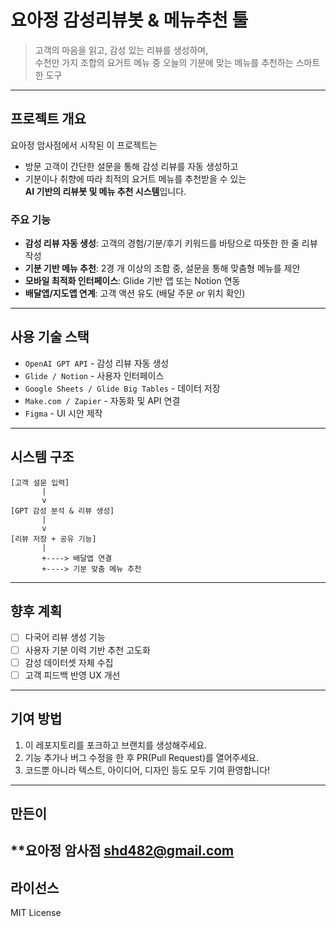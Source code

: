 # 요아정 감성리뷰봇 & 메뉴추천 툴

> 고객의 마음을 읽고, 감성 있는 리뷰를 생성하며,  
> 수천만 가지 조합의 요거트 메뉴 중 오늘의 기분에 맞는 메뉴를 추천하는 스마트한 도구

---

## 프로젝트 개요

요아정 암사점에서 시작된 이 프로젝트는  
- 방문 고객이 간단한 설문을 통해 감성 리뷰를 자동 생성하고  
- 기분이나 취향에 따라 최적의 요거트 메뉴를 추천받을 수 있는  
**AI 기반의 리뷰봇 및 메뉴 추천 시스템**입니다.

### 주요 기능
- **감성 리뷰 자동 생성**: 고객의 경험/기분/후기 키워드를 바탕으로 따뜻한 한 줄 리뷰 작성
- **기분 기반 메뉴 추천**: 2경 개 이상의 조합 중, 설문을 통해 맞춤형 메뉴를 제안
- **모바일 최적화 인터페이스**: Glide 기반 앱 또는 Notion 연동
- **배달앱/지도앱 연계**: 고객 액션 유도 (배달 주문 or 위치 확인)

---

## 사용 기술 스택

- `OpenAI GPT API` - 감성 리뷰 자동 생성
- `Glide / Notion` - 사용자 인터페이스
- `Google Sheets / Glide Big Tables` - 데이터 저장
- `Make.com / Zapier` - 자동화 및 API 연결
- `Figma` - UI 시안 제작

---

## 시스템 구조

```
[고객 설문 입력]
       |
       v
[GPT 감성 분석 & 리뷰 생성]
       |
       v
[리뷰 저장 + 공유 기능]
       |
       +----> 배달앱 연결
       +----> 기분 맞춤 메뉴 추천
```

---

## 향후 계획

- [ ] 다국어 리뷰 생성 기능
- [ ] 사용자 기분 이력 기반 추천 고도화
- [ ] 감성 데이터셋 자체 수집
- [ ] 고객 피드백 반영 UX 개선

---

## 기여 방법

1. 이 레포지토리를 포크하고 브랜치를 생성해주세요.
2. 기능 추가나 버그 수정을 한 후 PR(Pull Request)를 열어주세요.
3. 코드뿐 아니라 텍스트, 아이디어, 디자인 등도 모두 기여 환영합니다!

---

## 만든이

**요아정 암사점 shd482@gmail.com
---

## 라이선스

MIT License
